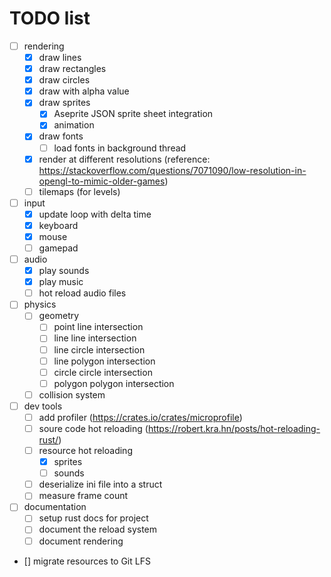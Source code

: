 # TODO list

- [ ] rendering
  - [x] draw lines
  - [x] draw rectangles
  - [x] draw circles
  - [x] draw with alpha value
  - [x] draw sprites
    - [x] Aseprite JSON sprite sheet integration
    - [x] animation
  - [x] draw fonts
    - [ ] load fonts in background thread
  - [x] render at different resolutions (reference: https://stackoverflow.com/questions/7071090/low-resolution-in-opengl-to-mimic-older-games)
  - [ ] tilemaps (for levels)

- [ ] input
  - [x] update loop with delta time
  - [x] keyboard
  - [x] mouse
  - [ ] gamepad

- [ ] audio
  - [x] play sounds
  - [x] play music
  - [ ] hot reload audio files

- [ ] physics
  - [ ] geometry
    - [ ] point line intersection
    - [ ] line line intersection
    - [ ] line circle intersection
    - [ ] line polygon intersection
    - [ ] circle circle intersection
    - [ ] polygon polygon intersection
  - [ ] collision system

- [ ] dev tools
  - [ ] add profiler (https://crates.io/crates/microprofile)
  - [ ] soure code hot reloading (https://robert.kra.hn/posts/hot-reloading-rust/)
  - [ ] resource hot reloading
    - [x] sprites
    - [ ] sounds
  - [ ] deserialize ini file into a struct
  - [ ] measure frame count

- [ ] documentation
  - [ ] setup rust docs for project
  - [ ] document the reload system
  - [ ] document rendering

- [] migrate resources to Git LFS
